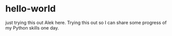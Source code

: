 # hello-world
just trying this out
Alek here. Trying this out so I can share some progress of my Python skills one day.
